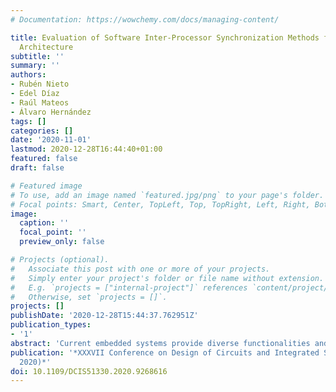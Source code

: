 ```yaml
---
# Documentation: https://wowchemy.com/docs/managing-content/

title: Evaluation of Software Inter-Processor Synchronization Methods for theZynq-UltraScale+
  Architecture
subtitle: ''
summary: ''
authors:
- Rubén Nieto
- Edel Díaz
- Raúl Mateos
- Álvaro Hernández
tags: []
categories: []
date: '2020-11-01'
lastmod: 2020-12-28T16:44:40+01:00
featured: false
draft: false

# Featured image
# To use, add an image named `featured.jpg/png` to your page's folder.
# Focal points: Smart, Center, TopLeft, Top, TopRight, Left, Right, BottomLeft, Bottom, BottomRight.
image:
  caption: ''
  focal_point: ''
  preview_only: false

# Projects (optional).
#   Associate this post with one or more of your projects.
#   Simply enter your project's folder or file name without extension.
#   E.g. `projects = ["internal-project"]` references `content/project/deep-learning/index.md`.
#   Otherwise, set `projects = []`.
projects: []
publishDate: '2020-12-28T15:44:37.762951Z'
publication_types:
- '1'
abstract: 'Current embedded systems provide diverse functionalities and their features are evolving constantly. This is the case of the Zynq-UltraScale+ (US+) MPSoC family, where it is possible to find a System-on-Chip (SoC) architecture with an Application Processor Unit (APU) containing up to four Cortex A53 processing units, as well as Graphics Processor Units (GPUs) or Real-Time Processor Units (RPUs) in the same device. Nevertheless, the synchronization among these different units is crucial whether tackling a multi-core approach, especially in applications in standalone mode, without an Operating System (OS). In this work, two methods of synchronization among the four cores of the APU in a Zynq-US+ MPSoC device are presented. One of them is based on sending interrupts using the InterProcessor Interrupt (IPI), whereas the other is based on the use of atomic instructions and mutual exclusion variables (mutex). Both methods are managed by the exchange of messages between the processors, previously defined by and for the application. The experimental results presented here allow both proposals to be compared in terms of running times, also considering the particular cases of either a cascaded synchronization among the different cores or a broadcast synchronization among processors.'
publication: '*XXXVII Conference on Design of Circuits and Integrated Systems (DCIS
  2020)*'
doi: 10.1109/DCIS51330.2020.9268616
---
```


